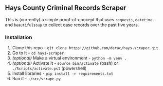 ## Hays County Criminal Records Scraper

This is (currently) a simple proof-of-concept that uses `requests`, `datetime`
and `beautifulsoup` to collect case records over the past five years.

### Installation

1. Clone this repo - `git clone https://github.com/derac/hays-scraper.git`
1. Go to it - `cd hays-scraper`
1. *(optional)* Make a virtual environment - `python -m venv .`
1. *(optional)* Activate it - `source bin/activate` (bash) or `./Scripts/activate.ps1` (powershell)
1. Install libraries - `pip install -r requirements.txt`
2. Run it - `./src/scrape.py`
